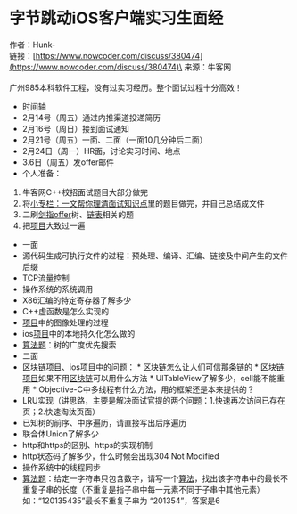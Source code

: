 # 字节跳动iOS客户端实习生面经

作者：Hunk-\
链接：[https://www.nowcoder.com/discuss/380474](https://www.nowcoder.com/discuss/380474)\
来源：牛客网\
\
广州985本科软件工程，没有过实习经历。整个面试过程十分高效！

*  时间轴
  *  2月14号（周五）通过内推渠道投递简历
  *  2月16号（周日）接到面试通知
  *  2月21号（周五）一面、二面（一面10几分钟后二面）
  *  2月24日（周一）HR面，讨论实习时间、地点
  *  3.6日（周五）发offer邮件
*  个人准备：
  1.  牛客网C++校招面试题目大部分做完
  2.  将[小专栏：一文帮你理清面试知识点](https://xiaozhuanlan.com/topic/3057621498)里的题目做完，并自己总结成文件
  3.  二刷[剑指offer](https://app.gitbook.com/jump/super-jump/word?word=%E5%89%91%E6%8C%87offer)树、[链表](https://app.gitbook.com/jump/super-jump/word?word=%E9%93%BE%E8%A1%A8)相关的题
  4.  把[项目](https://app.gitbook.com/jump/super-jump/word?word=%E9%A1%B9%E7%9B%AE)大致过一遍
*  一面
  *  源代码生成可执行文件的过程：预处理、编译、汇编、链接及中间产生的文件后缀
  *  TCP流量控制
  *  操作系统的系统调用
  *  X86汇编的特定寄存器了解多少
  *  C++虚函数是怎么实现的
  *  [项目](https://app.gitbook.com/jump/super-jump/word?word=%E9%A1%B9%E7%9B%AE)中的图像处理的过程
  *  ios[项目](https://app.gitbook.com/jump/super-jump/word?word=%E9%A1%B9%E7%9B%AE)中的本地持久化怎么做的
  *  [算法题](https://app.gitbook.com/jump/super-jump/word?word=%E7%AE%97%E6%B3%95%E9%A2%98)：树的广度优先搜索
*  二面
  *  [区块链](https://app.gitbook.com/jump/super-jump/word?word=%E5%8C%BA%E5%9D%97%E9%93%BE)[项目](https://app.gitbook.com/jump/super-jump/word?word=%E9%A1%B9%E7%9B%AE)、ios[项目](https://app.gitbook.com/jump/super-jump/word?word=%E9%A1%B9%E7%9B%AE)中的问题：
    *  [区块链](https://app.gitbook.com/jump/super-jump/word?word=%E5%8C%BA%E5%9D%97%E9%93%BE)怎么让人们可信那条链的
    *  [区块链](https://app.gitbook.com/jump/super-jump/word?word=%E5%8C%BA%E5%9D%97%E9%93%BE)[项目](https://app.gitbook.com/jump/super-jump/word?word=%E9%A1%B9%E7%9B%AE)如果不用[区块链](https://app.gitbook.com/jump/super-jump/word?word=%E5%8C%BA%E5%9D%97%E9%93%BE)可以用什么方法
    *  UITableView了解多少，cell能不能重用
    *  Objective-C中多线程有什么方法，用的框架还是本来提供的？
  *  LRU实现（讲思路，主要是解决面试官提的两个问题：1.快速再次访问已存在页；2.快速淘汰页面）
  *  已知树的前序、中序遍历，请直接写出后序遍历
  *  联合体Union了解多少
  *  http和https的区别、https的实现机制
  *  http状态码了解多少，什么时候会出现304 Not Modified
  *  操作系统中的线程同步
  *  [算法题](https://app.gitbook.com/jump/super-jump/word?word=%E7%AE%97%E6%B3%95%E9%A2%98)：给定一字符串只包含数字，请写一个[算法](https://app.gitbook.com/jump/super-jump/word?word=%E7%AE%97%E6%B3%95)，找出该字符串中的最长不重复子串的长度（不重复是指子串中每一元素不同于子串中其他元素）如：“120135435”最长不重复子串为 “201354”，答案是6
